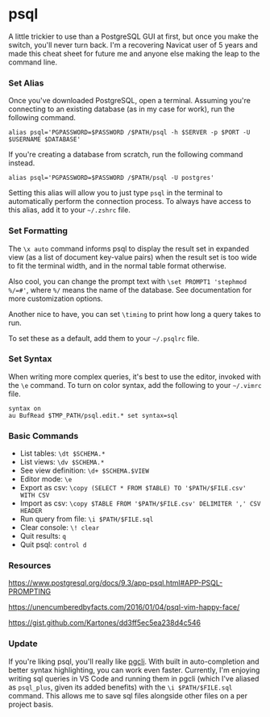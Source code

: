 # psql
 
A little trickier to use than a PostgreSQL GUI at first, but once you make the switch, you'll never turn back. I'm a recovering Navicat user of 5 years and made this cheat sheet for future me and anyone else making the leap to the command line.

### Set Alias

Once you've downloaded PostgreSQL, open a terminal. Assuming you're connecting to an existing database (as in my case for work), run the following command.

`alias psql='PGPASSWORD=$PASSWORD /$PATH/psql -h $SERVER -p $PORT -U $USERNAME $DATABASE'`

If you're creating a database from scratch, run the following command instead.

`alias psql='PGPASSWORD=$PASSWORD /$PATH/psql -U postgres'`

Setting this alias will allow you to just type `psql` in the terminal to automatically perform the connection process. To always have access to this alias, add it to your `~/.zshrc` file.

### Set Formatting

The `\x auto` command informs psql to display the result set in expanded view (as a list of document key-value pairs) when the result set is too wide to fit the terminal width, and in the normal table format otherwise.

Also cool, you can change the prompt text with `\set PROMPT1 'stephmod %/=#'`, where `%/` means the name of the database. See documentation for more customization options.

Another nice to have, you can set `\timing` to print how long a query takes to run.

To set these as a default, add them to your `~/.psqlrc` file.

### Set Syntax

When writing more complex queries, it's best to use the editor, invoked with the `\e` command. To turn on color syntax, add the following to your `~/.vimrc` file.

```
syntax on
au BufRead $TMP_PATH/psql.edit.* set syntax=sql
```

### Basic Commands

- List tables: `\dt $SCHEMA.*`
- List views: `\dv $SCHEMA.*`
- See view definition: `\d+ $SCHEMA.$VIEW`
- Editor mode: `\e`
- Export as csv: `\copy (SELECT * FROM $TABLE) TO '$PATH/$FILE.csv' WITH CSV`
- Import as csv: `\copy $TABLE FROM '$PATH/$FILE.csv' DELIMITER ',' CSV HEADER`
- Run query from file: `\i $PATH/$FILE.sql`
- Clear console: `\! clear`
- Quit results: `q`
- Quit psql: `control d`

### Resources

https://www.postgresql.org/docs/9.3/app-psql.html#APP-PSQL-PROMPTING

https://unencumberedbyfacts.com/2016/01/04/psql-vim-happy-face/

https://gist.github.com/Kartones/dd3ff5ec5ea238d4c546

### Update

If you're liking psql, you'll really like [pgcli](https://www.pgcli.com). With built in auto-completion and better syntax highlighting, you can work even faster. Currently, I'm enjoying writing sql queries in VS Code and running them in pgcli (which I've aliased as `psql_plus`, given its added benefits) with the `\i $PATH/$FILE.sql` command. This allows me to save sql files alongside other files on a per project basis.